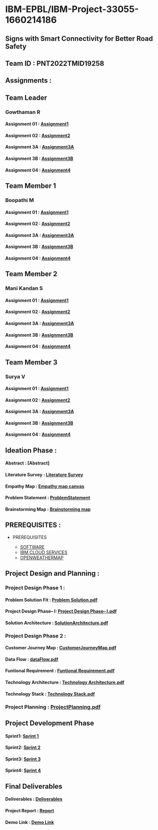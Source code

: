 # IBM-EPBL/IBM-Project-33055-1660214186


## Signs with Smart Connectivity for Better Road Safety

## Team ID : PNT2022TMID19258

## Assignments :

## Team Leader

   ### Gowthaman R

   #### Assignment 01 :   [Assignment1](https://github.com/IBM-EPBL/IBM-Project-33055-1660214186/blob/main/ASSIGNMENTS/GOWTHAMAN%20R/ASSIGNMENTS%201%20CODE)

   #### Assignment 02 :   [Assignment2](https://github.com/IBM-EPBL/IBM-Project-33055-1660214186/blob/main/ASSIGNMENTS/GOWTHAMAN%20R/ASSIGNMENTS%202%20CODE)
   
   #### Assignment 3A :   [Assignment3A](https://github.com/IBM-EPBL/IBM-Project-33055-1660214186/blob/main/ASSIGNMENTS/GOWTHAMAN%20R/ASSIGNMENT%203A%20CODE)
   
   #### Assignment 3B :   [Assignment3B](https://github.com/IBM-EPBL/IBM-Project-33055-1660214186/blob/main/ASSIGNMENTS/GOWTHAMAN%20R/ASSIGNMENT%203B%20CODE)
   
   #### Assignment 04 :   [Assignment4](https://github.com/IBM-EPBL/IBM-Project-33055-1660214186/blob/main/ASSIGNMENTS/GOWTHAMAN%20R/ASSIGNMENT%204%20CODE.pdf)

## Team Member 1

   ### Boopathi M

   #### Assignment 01 :   [Assignment1](https://github.com/IBM-EPBL/IBM-Project-33055-1660214186/blob/main/ASSIGNMENTS/BOOPATHI%20M/ASSIGNMENTS%201%20CODE)

  #### Assignment 02 :   [Assignment2](https://github.com/IBM-EPBL/IBM-Project-33055-1660214186/blob/main/ASSIGNMENTS/BOOPATHI%20M/ASSIGNMENTS%202%20CODE)
   
  #### Assignment 3A :   [Assignment3A](https://github.com/IBM-EPBL/IBM-Project-33055-1660214186/blob/main/ASSIGNMENTS/BOOPATHI%20M/ASSIGNMENT%203A%20CODE)
  
  #### Assignment 3B :   [Assignment3B](https://github.com/IBM-EPBL/IBM-Project-33055-1660214186/blob/main/ASSIGNMENTS/BOOPATHI%20M/ASSIGNMENT%203B%20CODE)
  
  #### Assignment 04 :   [Assignment4](https://github.com/IBM-EPBL/IBM-Project-33055-1660214186/blob/main/ASSIGNMENTS/BOOPATHI%20M/ASSIGNMENT%204%20CODE.pdf)

## Team Member 2

   ### Mani Kandan S

   #### Assignment 01 : [Assignment1](https://github.com/IBM-EPBL/IBM-Project-33055-1660214186/blob/main/ASSIGNMENTS/MANI%20KANDAN%20S/ASSIGNMENTS%201%20CODE)

  #### Assignment 02 :  [Assignment2](https://github.com/IBM-EPBL/IBM-Project-33055-1660214186/blob/main/ASSIGNMENTS/MANI%20KANDAN%20S/ASSIGNMENTS%202%20CODE)
   
  #### Assignment 3A :  [Assignment3A](https://github.com/IBM-EPBL/IBM-Project-33055-1660214186/blob/main/ASSIGNMENTS/MANI%20KANDAN%20S/ASSIGNMENT%203A%20CODE)
  
  #### Assignment 3B :  [Assignment3B](https://github.com/IBM-EPBL/IBM-Project-33055-1660214186/blob/main/ASSIGNMENTS/MANI%20KANDAN%20S/ASSIGNMENT%203B%20CODE)
   
  #### Assignment 04 :  [Assignment4](https://github.com/IBM-EPBL/IBM-Project-33055-1660214186/blob/main/ASSIGNMENTS/MANI%20KANDAN%20S/ASSIGNMENT%204%20CODE.pdf)

## Team Member 3

  ### Surya V

  #### Assignment 01 : [Assignment1](https://github.com/IBM-EPBL/IBM-Project-33055-1660214186/blob/main/ASSIGNMENTS/SURYA%20V/ASSIGNMENTS%201%20CODE) 

  #### Assignment 02 : [Assignment2](https://github.com/IBM-EPBL/IBM-Project-33055-1660214186/blob/main/ASSIGNMENTS/SURYA%20V/ASSIGNMENTS%202%20CODE)
   
  #### Assignment 3A : [Assignment3A](https://github.com/IBM-EPBL/IBM-Project-33055-1660214186/blob/main/ASSIGNMENTS/SURYA%20V/ASSIGNMENT%203A%20CODE)
  
  #### Assignment 3B : [Assignment3B](https://github.com/IBM-EPBL/IBM-Project-33055-1660214186/blob/main/ASSIGNMENTS/SURYA%20V/ASSIGNMENT%203B%20CODE)
   
  #### Assignment 04 : [Assignment4](https://github.com/IBM-EPBL/IBM-Project-33055-1660214186/blob/main/ASSIGNMENTS/SURYA%20V/ASSIGNMENT%204%20CODE.pdf)


 ## Ideation Phase : 
 
   #### Abstract          : [Abstract]
   
   #### Literature Survey : [Literature Survey](https://github.com/IBM-EPBL/IBM-Project-33055-1660214186/blob/main/IDEATION%20PHASE/LITERATURE%20SURVEY.pdf)
			 
   #### Empathy Map       : [Empathy map canvas](https://github.com/IBM-EPBL/IBM-Project-33055-1660214186/blob/main/IDEATION%20PHASE/EMPATHY%20MAP.pdf)
			 
   #### Problem Statement : [ProblemStatement](https://github.com/IBM-EPBL/IBM-Project-33055-1660214186/blob/main/IDEATION%20PHASE/PROBLEM%20STATEMENT.pdf)
			 
   #### Brainstorming Map : [Brainstorming map](https://github.com/IBM-EPBL/IBM-Project-33055-1660214186/blob/main/IDEATION%20PHASE/BRAINSTORMING%20MAP.pdf)
   
  ## PREREQUISITES :
  
  - PREREQUISITES
  
    - [SOFTWARE](https://github.com/IBM-EPBL/IBM-Project-33055-1660214186/blob/main/PREREQUISITES/SOFTWARE.png)
    - [IBM CLOUD SERVICES](https://github.com/IBM-EPBL/IBM-Project-33055-1660214186/blob/main/PREREQUISITES/IBM%20CLOUD%20SERVICES.jpg)
    - [OPENWEATHERMAP](https://github.com/IBM-EPBL/IBM-Project-33055-1660214186/blob/main/PREREQUISITES/OPEN%20WEATHER%20MAP%20ACCOUNT.jpg)
    

 ## Project Design and Planning :
 
   ### Project Design Phase 1 : 
   
   #### Problem Solution Fit   : [Problem Solution.pdf](https://github.com/IBM-EPBL/IBM-Project-33055-1660214186/blob/main/PROJECT%20DESIGN%20PHASE%20-%20I/PROBLEM%20SOLUTION%20FIT.pdf)
		  
   #### Project Design Phase– I: [Project Design Phase– I.pdf](https://github.com/IBM-EPBL/IBM-Project-33055-1660214186/blob/main/PROJECT%20DESIGN%20PHASE%20-%20I/PROJECT%20DESIGN%20PHASE%20–%20I.pdf)
		  
   #### Solution Architecture : [SolutionArchitecture.pdf](https://github.com/IBM-EPBL/IBM-Project-33055-1660214186/blob/main/PROJECT%20DESIGN%20PHASE%20-%20I/SOLUTION%20ARCHITECTURE.pdf)

   ### Project Design Phase 2 : 
   
   #### Customer Journey Map  : [CustomerJourneyMap.pdf](https://github.com/IBM-EPBL/IBM-Project-33055-1660214186/blob/main/PROJECT%20DESIGN%20PHASE%20-%20II/CUSTOMER%20JOURNEY%20MAP.pdf)
   
   #### Data Flow		 : [dataFlow.pdf](https://github.com/IBM-EPBL/IBM-Project-33055-1660214186/blob/main/PROJECT%20DESIGN%20PHASE%20-%20II/DATAFLOW.pdf)

   #### Funtional Requirement  : [Funtional Requirement.pdf](https://github.com/IBM-EPBL/IBM-Project-33055-1660214186/blob/main/PROJECT%20DESIGN%20PHASE%20-%20II/FUNTIONAL%20REQUIREMENT.pdf)
   
   #### Technology Architecture  : [Technology Architecture.pdf](https://github.com/IBM-EPBL/IBM-Project-33055-1660214186/blob/main/PROJECT%20DESIGN%20PHASE%20-%20II/TECHNOLOGY%20ARCHITECTURE.pdf)
   
   #### Technology Stack  : [Technology Stack.pdf](https://github.com/IBM-EPBL/IBM-Project-33055-1660214186/blob/main/PROJECT%20DESIGN%20PHASE%20-%20II/TECHNOLOGY%20STACK%20-%20TEMPLATE.pdf)

   ### Project Planning : [ProjectPlanning.pdf](https://github.com/IBM-EPBL/IBM-Project-47838-1664170967/blob/main/Project%20Design%20and%20planning/Project%20Planning/ProjectPlanning.pdf)

## Project Development Phase
   #### Sprint1: [Sprint 1](https://github.com/IBM-EPBL/IBM-Project-33055-1660214186/tree/main/PROJECT%20DEVELOPMENT%20PHASE/SPRINT%20I)
   
   #### Sprint2: [Sprint 2](https://github.com/IBM-EPBL/IBM-Project-33055-1660214186/tree/main/PROJECT%20DEVELOPMENT%20PHASE/SPRINT%20II) 
   
   #### Sprint3: [Sprint 3](https://github.com/IBM-EPBL/IBM-Project-33055-1660214186/tree/main/PROJECT%20DEVELOPMENT%20PHASE/SPRINT%20III)
   
   #### Sprint4: [Sprint 4](https://github.com/IBM-EPBL/IBM-Project-33055-1660214186/tree/main/PROJECT%20DEVELOPMENT%20PHASE/SPRINT%20IV)
   
## Final Deliverables

   #### Deliverables : [Deliverables]()
   #### Project Report : [Report]()
   #### Demo Link : [Demo Link]()



